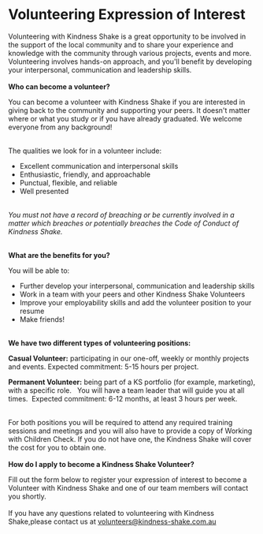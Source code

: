 &nbsp;  
&nbsp;  

# Volunteering Expression of Interest

Volunteering with Kindness Shake is a great opportunity to be involved in the support of the local community and to share your experience and knowledge with the community through various projects, events and more. Volunteering involves hands-on approach, and you&#39;ll benefit by developing your interpersonal, communication and leadership skills.
&nbsp;  
&nbsp;  
**Who can become a volunteer?**

You can become a volunteer with Kindness Shake if you are interested in giving back to the community and supporting your peers. It doesn&#39;t matter where or what you study or if you have already graduated. We welcome everyone from any background!
&nbsp;  
&nbsp;  

The qualities we look for in a volunteer include:

- Excellent communication and interpersonal skills
- Enthusiastic, friendly, and approachable
- Punctual, flexible, and reliable
- Well presented
&nbsp;  
&nbsp;  

_You must not have a record of breaching or be currently involved in a matter which breaches or potentially breaches the Code of Conduct of Kindness Shake._
&nbsp;  
&nbsp;  

**What are the benefits for you?**

You will be able to:

- Further develop your interpersonal, communication and leadership skills
- Work in a team with your peers and other Kindness Shake Volunteers
- Improve your employability skills and add the volunteer position to your resume
- Make friends!
&nbsp;  
&nbsp;  

**We have two different types of volunteering positions:**

**Casual Volunteer:** participating in our one-off, weekly or monthly projects and events. Expected commitment: 5-15 hours per project.

**Permanent Volunteer:** being part of a KS portfolio (for example, marketing), with a specific role.   You will have a team leader that will guide you at all times.  Expected commitment: 6-12 months, at least 3 hours per week.
&nbsp;  
&nbsp;  

For both positions you will be required to attend any required training sessions and meetings and you will also have to provide a copy of Working with Children Check. If you do not have one, the Kindness Shake will cover the cost for you to obtain one.  
&nbsp;  
&nbsp;  
**How do I apply to become a Kindness Shake Volunteer?**

Fill out the form below to register your expression of interest to become a Volunteer with Kindness Shake and one of our team members will contact you shortly.
&nbsp;  
&nbsp;  
If you have any questions related to volunteering with Kindness Shake,please contact us at
[volunteers@kindness-shake.com.au](mailto:volunteers@kindness-shake.com.au)
